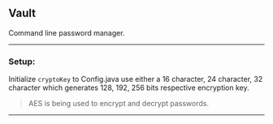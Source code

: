 ## Vault

Command line password manager. 

---
 ### Setup: 
 
 
  Initialize `cryptoKey` to Config.java use either a 16 character, 24 character, 32 character which generates 128, 192, 256 bits respective encryption key.
  
  > AES is being used to encrypt and decrypt passwords.
---
